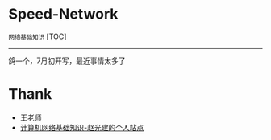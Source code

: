 # Speed-Network

`网络基础知识`
[TOC]

---

鸽一个，7月初开写，最近事情太多了








# Thank

- 王老师
- [计算机网络基础知识-赵光建的个人站点](https://linux7788.com/linux_ops/networks/)
